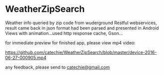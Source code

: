 # WeatherZipSearch
Weather info queried by zip code from wuderground Restful webservices, result came back in json format had been parsed and presented in Android Views with animation...used http response cache, Gson...

for immediate preview for finished app, please view mp4 video: 

https://github.com/catechie/WeatherZipSearch/blob/master/device-2016-06-27-000905.mp4

any feedback, please send to catechie@gmail.com

